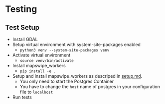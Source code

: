 # Testing

## Test Setup

- Install GDAL
- Setup virtual environment with system-site-packages enabled
    - `python3 venv --system-site-packages venv`
- Activate virtual environment
    - `source venv/bin/activate`
- Install mapswipe_workers
    - `pip install -e .`
- Setup and install mapswipe_workers as descriped in [setup.md](setup.md).
    - You only need to start the Postgres Container
    - You have to change the `host` name of postgres in your configuration file to `localhost`
- Run tests
